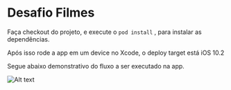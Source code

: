 # Desafio Filmes

Faça checkout do projeto, e execute o `pod install` , para instalar as dependências.

Após isso rode a app em um device no Xcode, o deploy target está iOS 10.2

Segue abaixo demonstrativo do fluxo a ser executado na app.

![Alt text](https://media.giphy.com/media/3o7btUemqqXFliWBck/giphy.gif)
